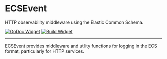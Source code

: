 # ECSEvent

HTTP observability middleware using the Elastic Common Schema.

[![GoDoc Widget]][GoDoc] [![Build Widget]][Build]

----

ECSEvent provides middleware and utility functions for logging in the ECS format,
particularly for HTTP services.

[GoDoc]: https://godoc.org/github.com/sporkmonger/ecsevent
[GoDoc Widget]: https://godoc.org/github.com/sporkmonger/ecsevent?status.svg
[Build]: https://circleci.com/gh/sporkmonger/ecsevent
[Build Widget]: https://circleci.com/gh/sporkmonger/ecsevent.svg?style=shield
